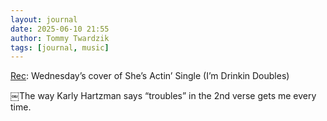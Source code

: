 ```yaml
---
layout: journal
date: 2025-06-10 21:55
author: Tommy Twardzik
tags: [journal, music]
---
```


[Rec](https://www.pi.fyi/rec/cmbre4v3q04xlt5400beiwk57): Wednesday’s cover of She’s Actin’ Single (I’m Drinkin Doubles)

￼The way Karly Hartzman says “troubles” in the 2nd verse gets me every time.